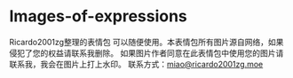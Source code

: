 # Images-of-expressions
Ricardo2001zg整理的表情包
可以随便使用。本表情包所有图片源自网络，如果侵犯了您的权益请联系我删除。
如果图片作者同意在此表情包中使用您的图片请联系我，我会在图片上打上水印。
联系方式：miao@ricardo2001zg.moe